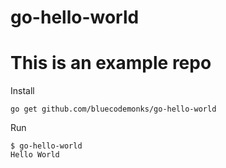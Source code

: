 # go-hello-world
# This is an example repo

Install

```
go get github.com/bluecodemonks/go-hello-world
```

Run

```
$ go-hello-world
Hello World
```